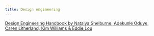 ```yaml
---
title: Design engineering
---
```


[Design Engineering Handbook by Natalya Shelburne, Adekunle Oduye, Caren Litherland, Kim Williams & Eddie Lou](https://books.apple.com/au/audiobook/design-engineering-handbook/id1527368573)
